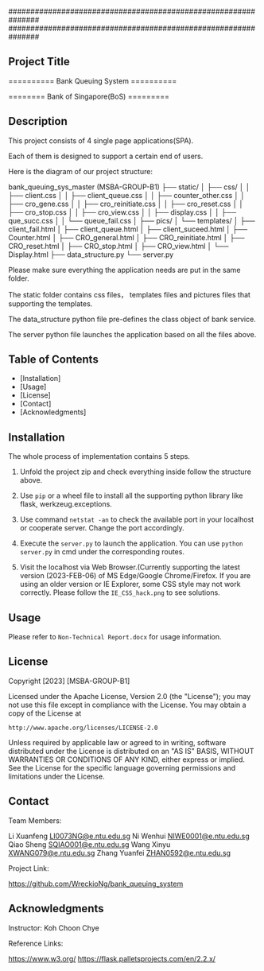 ###############################################################
###############################################################

## Project Title
========== Bank Queuing System ==========

======== Bank of Singapore(BoS) =========

## Description
This project consists of 4 single page applications(SPA).

Each of them is designed to support a certain end of users.

Here is the diagram of our project structure:

bank_queuing_sys_master  (MSBA-GROUP-B1)
   ├── static/
   │   ├── css/
   │   │   ├── client.css
   │   │   ├── client_queue.css
   │   │   ├── counter_other.css
   │   │   ├── cro_gene.css
   │   │   ├── cro_reinitiate.css
   │   │   ├── cro_reset.css
   │   │   ├── cro_stop.css
   │   │   ├── cro_view.css
   │   │   ├── display.css
   │   │   ├── que_succ.css
   │   │   └── queue_fail.css
   │   ├── pics/
   │   └── templates/
   │       ├── client_fail.html
   │       ├── client_queue.html
   │       ├── client_suceed.html
   │       ├── Counter.html
   │       ├── CRO_general.html
   │       ├── CRO_reinitiate.html
   │       ├── CRO_reset.html
   │       ├── CRO_stop.html
   │       ├── CRO_view.html
   │       └── Display.html
   ├── data_structure.py
   └── server.py

Please make sure everything the application needs are put in the same folder.

The static folder contains css files， templates files and pictures files that supporting the templates.

The data_structure python file pre-defines the class object of bank service.

The server python file launches the application based on all the files above.

## Table of Contents

- [Installation]
- [Usage]
- [License]
- [Contact]
- [Acknowledgments]


## Installation
The whole process of implementation contains 5 steps.

1. Unfold the project zip and check everything inside follow the structure above.

2. Use `pip` or a wheel file to install all the supporting python library like flask, werkzeug.exceptions.

3. Use command `netstat -an` to check the available port in your localhost or cooperate server. Change the port accordingly.

4. Execute the `server.py` to launch the application. You can use `python server.py` in cmd under the corresponding routes.

5. Visit the localhost via Web Browser.(Currently supporting the latest version (2023-FEB-06) of MS Edge/Google Chrome/Firefox. 
   If you are using an older version or IE Explorer, some CSS style may not work correctly. Please follow the `IE_CSS_hack.png` to see solutions.

## Usage
Please refer to `Non-Technical Report.docx` for usage information.

## License
Copyright [2023] [MSBA-GROUP-B1]

Licensed under the Apache License, Version 2.0 (the "License");
you may not use this file except in compliance with the License.
You may obtain a copy of the License at

    http://www.apache.org/licenses/LICENSE-2.0

Unless required by applicable law or agreed to in writing, software
distributed under the License is distributed on an "AS IS" BASIS,
WITHOUT WARRANTIES OR CONDITIONS OF ANY KIND, either express or implied.
See the License for the specific language governing permissions and
limitations under the License.

## Contact

Team Members:

Li Xuanfeng 	LI0073NG@e.ntu.edu.sg
Ni Wenhui 		NIWE0001@e.ntu.edu.sg
Qiao Sheng		SQIAO001@e.ntu.edu.sg
Wang Xinyu		XWANG079@e.ntu.edu.sg
Zhang Yuanfei 	ZHAN0592@e.ntu.edu.sg

Project Link:

https://github.com/WreckioNg/bank_queuing_system

## Acknowledgments

Instructor: Koh Choon Chye

Reference Links:

https://www.w3.org/
https://flask.palletsprojects.com/en/2.2.x/